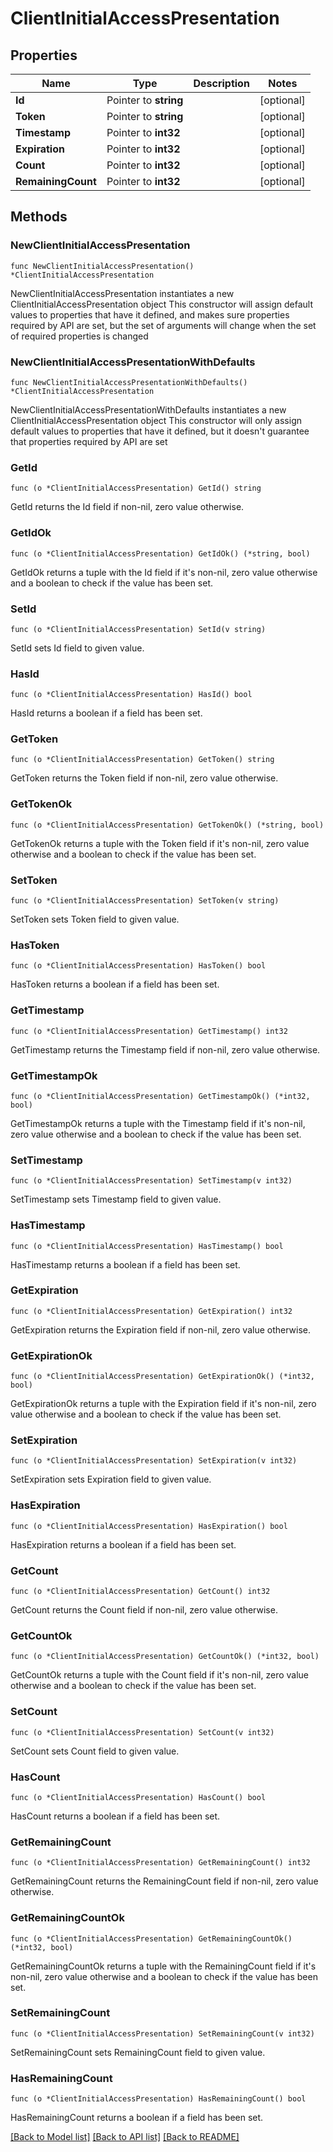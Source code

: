 # ClientInitialAccessPresentation

## Properties

Name | Type | Description | Notes
------------ | ------------- | ------------- | -------------
**Id** | Pointer to **string** |  | [optional] 
**Token** | Pointer to **string** |  | [optional] 
**Timestamp** | Pointer to **int32** |  | [optional] 
**Expiration** | Pointer to **int32** |  | [optional] 
**Count** | Pointer to **int32** |  | [optional] 
**RemainingCount** | Pointer to **int32** |  | [optional] 

## Methods

### NewClientInitialAccessPresentation

`func NewClientInitialAccessPresentation() *ClientInitialAccessPresentation`

NewClientInitialAccessPresentation instantiates a new ClientInitialAccessPresentation object
This constructor will assign default values to properties that have it defined,
and makes sure properties required by API are set, but the set of arguments
will change when the set of required properties is changed

### NewClientInitialAccessPresentationWithDefaults

`func NewClientInitialAccessPresentationWithDefaults() *ClientInitialAccessPresentation`

NewClientInitialAccessPresentationWithDefaults instantiates a new ClientInitialAccessPresentation object
This constructor will only assign default values to properties that have it defined,
but it doesn't guarantee that properties required by API are set

### GetId

`func (o *ClientInitialAccessPresentation) GetId() string`

GetId returns the Id field if non-nil, zero value otherwise.

### GetIdOk

`func (o *ClientInitialAccessPresentation) GetIdOk() (*string, bool)`

GetIdOk returns a tuple with the Id field if it's non-nil, zero value otherwise
and a boolean to check if the value has been set.

### SetId

`func (o *ClientInitialAccessPresentation) SetId(v string)`

SetId sets Id field to given value.

### HasId

`func (o *ClientInitialAccessPresentation) HasId() bool`

HasId returns a boolean if a field has been set.

### GetToken

`func (o *ClientInitialAccessPresentation) GetToken() string`

GetToken returns the Token field if non-nil, zero value otherwise.

### GetTokenOk

`func (o *ClientInitialAccessPresentation) GetTokenOk() (*string, bool)`

GetTokenOk returns a tuple with the Token field if it's non-nil, zero value otherwise
and a boolean to check if the value has been set.

### SetToken

`func (o *ClientInitialAccessPresentation) SetToken(v string)`

SetToken sets Token field to given value.

### HasToken

`func (o *ClientInitialAccessPresentation) HasToken() bool`

HasToken returns a boolean if a field has been set.

### GetTimestamp

`func (o *ClientInitialAccessPresentation) GetTimestamp() int32`

GetTimestamp returns the Timestamp field if non-nil, zero value otherwise.

### GetTimestampOk

`func (o *ClientInitialAccessPresentation) GetTimestampOk() (*int32, bool)`

GetTimestampOk returns a tuple with the Timestamp field if it's non-nil, zero value otherwise
and a boolean to check if the value has been set.

### SetTimestamp

`func (o *ClientInitialAccessPresentation) SetTimestamp(v int32)`

SetTimestamp sets Timestamp field to given value.

### HasTimestamp

`func (o *ClientInitialAccessPresentation) HasTimestamp() bool`

HasTimestamp returns a boolean if a field has been set.

### GetExpiration

`func (o *ClientInitialAccessPresentation) GetExpiration() int32`

GetExpiration returns the Expiration field if non-nil, zero value otherwise.

### GetExpirationOk

`func (o *ClientInitialAccessPresentation) GetExpirationOk() (*int32, bool)`

GetExpirationOk returns a tuple with the Expiration field if it's non-nil, zero value otherwise
and a boolean to check if the value has been set.

### SetExpiration

`func (o *ClientInitialAccessPresentation) SetExpiration(v int32)`

SetExpiration sets Expiration field to given value.

### HasExpiration

`func (o *ClientInitialAccessPresentation) HasExpiration() bool`

HasExpiration returns a boolean if a field has been set.

### GetCount

`func (o *ClientInitialAccessPresentation) GetCount() int32`

GetCount returns the Count field if non-nil, zero value otherwise.

### GetCountOk

`func (o *ClientInitialAccessPresentation) GetCountOk() (*int32, bool)`

GetCountOk returns a tuple with the Count field if it's non-nil, zero value otherwise
and a boolean to check if the value has been set.

### SetCount

`func (o *ClientInitialAccessPresentation) SetCount(v int32)`

SetCount sets Count field to given value.

### HasCount

`func (o *ClientInitialAccessPresentation) HasCount() bool`

HasCount returns a boolean if a field has been set.

### GetRemainingCount

`func (o *ClientInitialAccessPresentation) GetRemainingCount() int32`

GetRemainingCount returns the RemainingCount field if non-nil, zero value otherwise.

### GetRemainingCountOk

`func (o *ClientInitialAccessPresentation) GetRemainingCountOk() (*int32, bool)`

GetRemainingCountOk returns a tuple with the RemainingCount field if it's non-nil, zero value otherwise
and a boolean to check if the value has been set.

### SetRemainingCount

`func (o *ClientInitialAccessPresentation) SetRemainingCount(v int32)`

SetRemainingCount sets RemainingCount field to given value.

### HasRemainingCount

`func (o *ClientInitialAccessPresentation) HasRemainingCount() bool`

HasRemainingCount returns a boolean if a field has been set.


[[Back to Model list]](../README.md#documentation-for-models) [[Back to API list]](../README.md#documentation-for-api-endpoints) [[Back to README]](../README.md)


